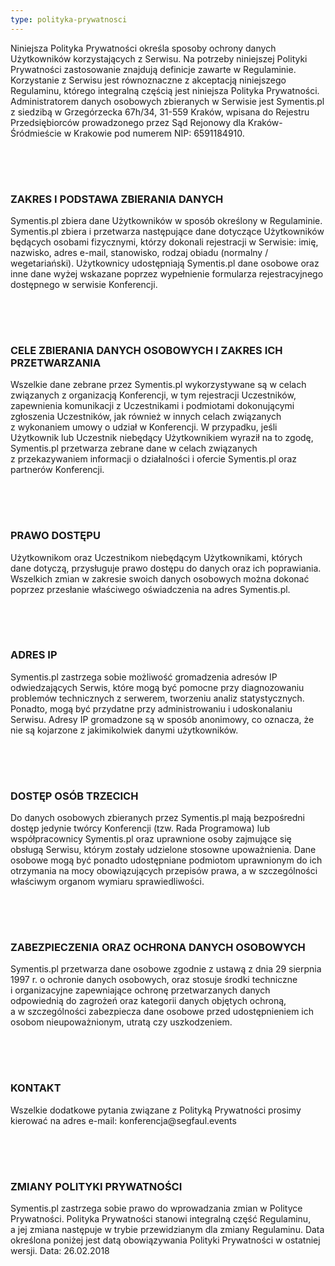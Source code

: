 ```yaml
---
type: polityka-prywatnosci
---
```

<p>Niniejsza Polityka Prywatności określa sposoby ochrony danych Użytkowników korzystających z&nbsp;Serwisu. Na potrzeby niniejszej Polityki Prywatności zastosowanie znajdują definicje zawarte w&nbsp;Regulaminie. Korzystanie z&nbsp;Serwisu jest równoznaczne z&nbsp;akceptacją niniejszego Regulaminu, którego integralną częścią jest niniejsza Polityka Prywatności. Administratorem danych osobowych zbieranych w&nbsp;Serwisie jest Symentis.pl z&nbsp;siedzibą w&nbsp;Grzegórzecka 67h/34, 31-559 Kraków, wpisana do Rejestru Przedsiębiorców prowadzonego przez Sąd Rejonowy dla Kraków-Śródmieście w&nbsp;Krakowie pod numerem NIP: 6591184910.</p>
<div class="clear" style="height: 50px"></div>
<h3>ZAKRES I PODSTAWA ZBIERANIA DANYCH</h3>
<p>Symentis.pl zbiera dane Użytkowników w&nbsp;sposób określony w&nbsp;Regulaminie. Symentis.pl zbiera i&nbsp;przetwarza następujące dane dotyczące Użytkowników będących osobami fizycznymi, którzy dokonali rejestracji w&nbsp;Serwisie: imię, nazwisko, adres e-mail, stanowisko, rodzaj obiadu (normalny / wegetariański). Użytkownicy udostępniają Symentis.pl dane osobowe oraz inne dane wyżej wskazane poprzez wypełnienie formularza rejestracyjnego dostępnego w&nbsp;serwisie Konferencji.</p>
<div class="clear" style="height: 50px"></div>
<h3>CELE ZBIERANIA DANYCH OSOBOWYCH I ZAKRES ICH PRZETWARZANIA</h3>
<p>Wszelkie dane zebrane przez Symentis.pl wykorzystywane są w&nbsp;celach związanych z&nbsp;organizacją Konferencji, w&nbsp;tym rejestracji Uczestników, zapewnienia komunikacji z&nbsp;Uczestnikami i&nbsp;podmiotami dokonującymi zgłoszenia Uczestników, jak również w&nbsp;innych celach związanych z&nbsp;wykonaniem umowy o&nbsp;udział w&nbsp;Konferencji. W przypadku, jeśli Użytkownik lub Uczestnik niebędący Użytkownikiem wyraził na to zgodę, Symentis.pl przetwarza zebrane dane w&nbsp;celach związanych z&nbsp;przekazywaniem informacji o&nbsp;działalności i&nbsp;ofercie Symentis.pl oraz partnerów Konferencji.</p>
<div class="clear" style="height: 50px"></div>
<h3>PRAWO DOSTĘPU</h3>
<p>Użytkownikom oraz Uczestnikom niebędącym Użytkownikami, których dane dotyczą, przysługuje prawo dostępu do danych oraz ich poprawiania. Wszelkich zmian w&nbsp;zakresie swoich danych osobowych można dokonać poprzez przesłanie właściwego oświadczenia na adres Symentis.pl.</p>
<div class="clear" style="height: 50px"></div>
<h3>ADRES IP</h3>
<p>Symentis.pl zastrzega sobie możliwość gromadzenia adresów IP odwiedzających Serwis, które mogą być pomocne przy diagnozowaniu problemów technicznych z&nbsp;serwerem, tworzeniu analiz statystycznych. Ponadto, mogą być przydatne przy administrowaniu i&nbsp;udoskonalaniu Serwisu. Adresy IP gromadzone są w&nbsp;sposób anonimowy, co oznacza, że nie są kojarzone z&nbsp;jakimikolwiek danymi użytkowników.</p>
<div class="clear" style="height: 50px"></div>
<h3>DOSTĘP OSÓB TRZECICH</h3>
<p>Do danych osobowych zbieranych przez Symentis.pl mają bezpośredni dostęp jedynie twórcy Konferencji (tzw. Rada Programowa) lub współpracownicy Symentis.pl oraz uprawnione osoby zajmujące się obsługą Serwisu, którym zostały udzielone stosowne upoważnienia. Dane osobowe mogą być ponadto udostępniane podmiotom uprawnionym do ich otrzymania na mocy obowiązujących przepisów prawa, a&nbsp;w&nbsp;szczególności właściwym organom wymiaru sprawiedliwości.</p>
<div class="clear" style="height: 50px"></div>
<h3>ZABEZPIECZENIA ORAZ OCHRONA DANYCH OSOBOWYCH</h3>
<p>Symentis.pl przetwarza dane osobowe zgodnie z&nbsp;ustawą z&nbsp;dnia 29 sierpnia 1997 r. o&nbsp;ochronie danych osobowych, oraz stosuje środki techniczne i&nbsp;organizacyjne zapewniające ochronę przetwarzanych danych odpowiednią do zagrożeń oraz kategorii danych objętych ochroną, a&nbsp;w&nbsp;szczególności zabezpiecza dane osobowe przed udostępnieniem ich osobom nieupoważnionym, utratą czy uszkodzeniem.</p>
<div class="clear" style="height: 50px"></div>
<h3>KONTAKT</h3>
<p>Wszelkie dodatkowe pytania związane z&nbsp;Polityką Prywatności prosimy kierować na adres e-mail: konferencja@segfaul.events</p>
<div class="clear" style="height: 50px"></div>
<h3>ZMIANY POLITYKI PRYWATNOŚCI</h3>
<p>Symentis.pl zastrzega sobie prawo do wprowadzania zmian w&nbsp;Polityce Prywatności. Polityka Prywatności stanowi integralną część Regulaminu, a&nbsp;jej zmiana następuje w&nbsp;trybie przewidzianym dla zmiany Regulaminu. Data określona poniżej jest datą obowiązywania Polityki Prywatności w&nbsp;ostatniej wersji. Data: 26.02.2018</p>
